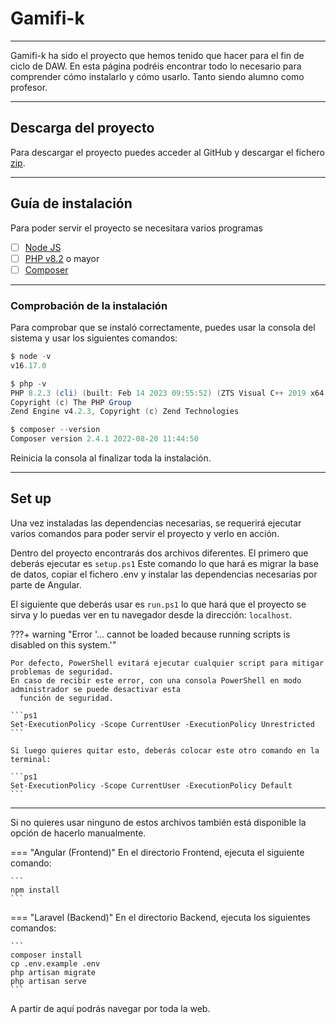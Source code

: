 # Gamifi-k

---

Gamifi-k ha sido el proyecto que hemos tenido que hacer para el fin de ciclo de DAW. En esta página podréis encontrar todo lo necesario para comprender cómo instalarlo y cómo usarlo. Tanto siendo alumno como profesor.

---

## Descarga del proyecto

Para descargar el proyecto puedes acceder al GitHub y descargar el fichero [zip](https://github.com/ssadrian/Z-Theory/archive/refs/heads/main.zip).

---

## Guía de instalación

Para poder servir el proyecto se necesitara varios programas

- [ ] [Node JS](https://nodejs.org/en/download)
- [ ] [PHP v8.2](https://www.php.net/downloads) o mayor
- [ ] [Composer](https://getcomposer.org/download/)

---

### Comprobación de la instalación

Para comprobar que se instaló correctamente, puedes usar la consola del sistema y usar los siguientes comandos:

```ps1
$ node -v
v16.17.0

$ php -v
PHP 8.2.3 (cli) (built: Feb 14 2023 09:55:52) (ZTS Visual C++ 2019 x64)
Copyright (c) The PHP Group
Zend Engine v4.2.3, Copyright (c) Zend Technologies

$ composer --version
Composer version 2.4.1 2022-08-20 11:44:50
```

Reinicia la consola al finalizar toda la instalación.

---

## Set up

Una vez instaladas las dependencias necesarias, se requerirá ejecutar varios comandos para poder servir el proyecto y verlo en acción.

Dentro del proyecto encontrarás dos archivos diferentes. El primero que deberás ejecutar es
`setup.ps1`
Este comando lo que hará es migrar la base de datos, copiar el fichero .env y instalar las dependencias necesarias por parte de Angular.

El siguiente que deberás usar es `run.ps1` lo que hará que el proyecto se sirva y lo puedas ver en tu navegador desde la dirección: `localhost`.

???+ warning "Error '... cannot be loaded because running scripts is disabled on this system.'"

    Por defecto, PowerShell evitará ejecutar cualquier script para mitigar problemas de seguridad.
    En caso de recibir este error, con una consola PowerShell en modo administrador se puede desactivar esta
      función de seguridad.

    ```ps1
    Set-ExecutionPolicy -Scope CurrentUser -ExecutionPolicy Unrestricted
    ```

    Si luego quieres quitar esto, deberás colocar este otro comando en la terminal:

    ```ps1
    Set-ExecutionPolicy -Scope CurrentUser -ExecutionPolicy Default
    ```

---

Si no quieres usar ninguno de estos archivos también está disponible la opción de hacerlo manualmente.

=== "Angular (Frontend)"
    En el directorio Frontend, ejecuta el siguiente comando:

    ```
    npm install
    ```

=== "Laravel (Backend)"
    En el directorio Backend, ejecuta los siguientes comandos:

    ```
    composer install
    cp .env.example .env
    php artisan migrate
    php artisan serve
    ```

A partir de aquí podrás navegar por toda la web.
